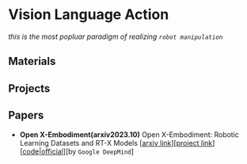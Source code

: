 # Vision Language Action
*this is the most popluar paradigm of realizing `robot manipulation`*

## Materials

## Projects

## Papers

* **Open X-Embodiment(arxiv2023.10)** Open X-Embodiment: Robotic Learning Datasets and RT-X Models [[arxiv link](https://arxiv.org/abs/2310.08864)][[project link](https://robotics-transformer-x.github.io/)][[code|official](https://github.com/google-deepmind/open_x_embodiment)][by `Google DeepMind`]

